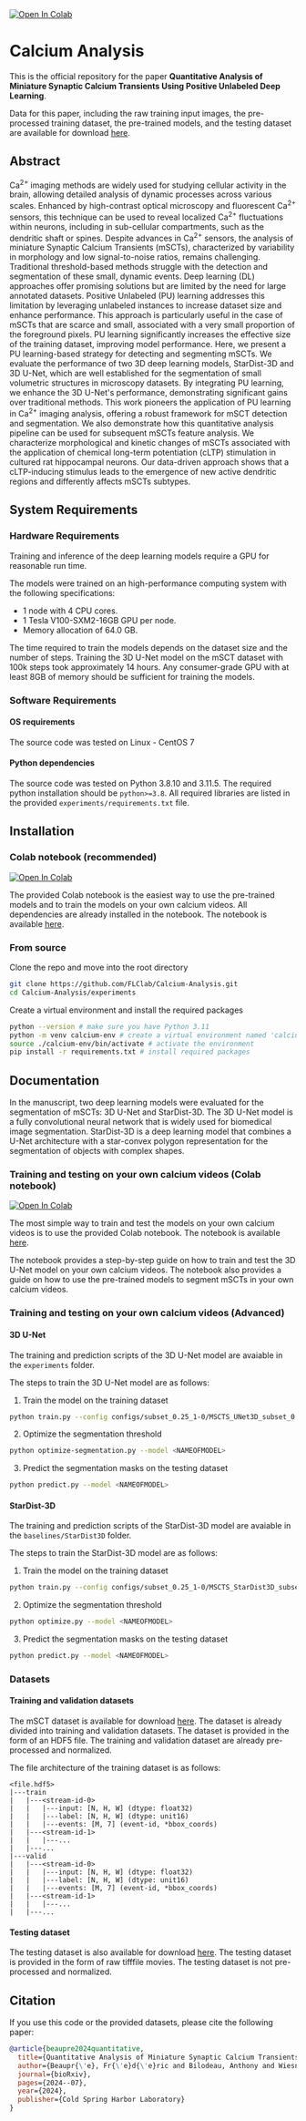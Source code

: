 <a target="_blank" href="https://colab.research.google.com/github/FLClab/Calcium-Analysis/blob/main/CalciumUNet3D_ZeroCostDL4Mic.ipynb">
  <img src="https://colab.research.google.com/assets/colab-badge.svg" alt="Open In Colab"/>
</a>

# Calcium Analysis

This is the official repository for the paper **Quantitative Analysis of Miniature Synaptic Calcium Transients Using Positive Unlabeled Deep Learning**.

Data for this paper, including the raw training input images, the pre-processed training dataset, the pre-trained models, and the testing dataset are available for download [here](https://s3.valeria.science/flclab-calcium/index.html).

## Abstract

Ca<sup>2+</sup> imaging methods are widely used for studying cellular activity in the brain, allowing detailed analysis of dynamic processes across various scales. Enhanced by high-contrast optical microscopy and fluorescent Ca<sup>2+</sup> sensors, this technique can be used to reveal localized Ca<sup>2+</sup> fluctuations within neurons, including in sub-cellular compartments, such as the dendritic shaft or spines. Despite advances in Ca<sup>2+</sup> sensors, the analysis of miniature Synaptic Calcium Transients (mSCTs), characterized by variability in morphology and low signal-to-noise ratios, remains challenging. Traditional threshold-based methods struggle with the detection and segmentation of these small, dynamic events. Deep learning (DL) approaches offer promising solutions but are limited by the need for large annotated datasets. Positive Unlabeled (PU) learning addresses this limitation by leveraging unlabeled instances to increase dataset size and enhance performance. This approach is particularly useful in the case of mSCTs that are scarce and small, associated with a very small proportion of the foreground pixels. PU learning significantly increases the effective size of the training dataset, improving model performance. Here, we present a PU learning-based strategy for detecting and segmenting mSCTs. We evaluate the performance of two 3D deep learning models, StarDist-3D and 3D U-Net, which are well established for the segmentation of small volumetric structures in microscopy datasets. By integrating PU learning, we enhance the 3D U-Net's performance, demonstrating significant gains over traditional methods. This work pioneers the application of PU learning in Ca<sup>2+</sup> imaging analysis, offering a robust framework for mSCT detection and segmentation. We also demonstrate how this quantitative analysis pipeline can be used for subsequent mSCTs feature analysis. We characterize morphological and kinetic changes of mSCTs associated with the application of chemical long-term potentiation (cLTP) stimulation in cultured rat hippocampal neurons. Our data-driven approach shows that a cLTP-inducing stimulus leads to the emergence of new active dendritic regions and differently affects mSCTs subtypes. 

## System Requirements

### Hardware Requirements

Training and inference of the deep learning models require a GPU for reasonable run time.

The models were trained on an high-performance computing system with the following specifications:
- 1 node with 4 CPU cores.
- 1 Tesla V100-SXM2-16GB GPU per node.
- Memory allocation of 64.0 GB.

The time required to train the models depends on the dataset size and the number of steps. Training the 3D U-Net model on the mSCT dataset with 100k steps took approximately 14 hours. Any consumer-grade GPU with at least 8GB of memory should be sufficient for training the models.

### Software Requirements

#### OS requirements 
The source code was tested on Linux - CentOS 7

#### Python dependencies 
The source code was tested on Python 3.8.10 and 3.11.5. The required python installation should be `python>=3.8`. All required libraries are listed in the provided `experiments/requirements.txt` file.

## Installation

### Colab notebook (recommended)

<a target="_blank" href="https://colab.research.google.com/github/FLClab/Calcium-Analysis/blob/main/CalciumUNet3D_ZeroCostDL4Mic.ipynb">
  <img src="https://colab.research.google.com/assets/colab-badge.svg" alt="Open In Colab"/>
</a>

The provided Colab notebook is the easiest way to use the pre-trained models and to train the models on your own calcium videos. All dependencies are already installed in the notebook. The notebook is available [here](https://colab.research.google.com/github/FLClab/Calcium-Analysis/blob/main/CalciumUNet3D_ZeroCostDL4Mic.ipynb).

### From source

Clone the repo and move into the root directory

```bash
git clone https://github.com/FLClab/Calcium-Analysis.git
cd Calcium-Analysis/experiments
```

Create a virtual environment and install the required packages 
```bash
python --version # make sure you have Python 3.11
python -m venv calcium-env # create a virtual environment named 'calcium-env`
source ./calcium-env/bin/activate # activate the environment
pip install -r requirements.txt # install required packages
```

## Documentation

In the manuscript, two deep learning models were evaluated for the segmentation of mSCTs: 3D U-Net and StarDist-3D. The 3D U-Net model is a fully convolutional neural network that is widely used for biomedical image segmentation. StarDist-3D is a deep learning model that combines a U-Net architecture with a star-convex polygon representation for the segmentation of objects with complex shapes. 

### Training and testing on your own calcium videos (Colab notebook)

<a target="_blank" href="https://colab.research.google.com/github/FLClab/Calcium-Analysis/blob/main/CalciumUNet3D_ZeroCostDL4Mic.ipynb">
  <img src="https://colab.research.google.com/assets/colab-badge.svg" alt="Open In Colab"/>
</a>

The most simple way to train and test the models on your own calcium videos is to use the provided Colab notebook. The notebook is available [here](https://colab.research.google.com/github/FLClab/Calcium-Analysis/blob/main/CalciumUNet3D_ZeroCostDL4Mic.ipynb).

The notebook provides a step-by-step guide on how to train and test the 3D U-Net model on your own calcium videos. The notebook also provides a guide on how to use the pre-trained models to segment mSCTs in your own calcium videos.

### Training and testing on your own calcium videos (Advanced)

#### 3D U-Net

The training and prediction scripts of the 3D U-Net model are avaiable in the `experiments` folder. 

The steps to train the 3D U-Net model are as follows:
1. Train the model on the training dataset
```bash
python train.py --config configs/subset_0.25_1-0/MSCTS_UNet3D_subset_0.yml
```

2. Optimize the segmentation threshold
```bash
python optimize-segmentation.py --model <NAMEOFMODEL>
```

3. Predict the segmentation masks on the testing dataset
```bash
python predict.py --model <NAMEOFMODEL>
```

#### StarDist-3D

The training and prediction scripts of the StarDist-3D model are avaiable in the `baselines/StarDist3D` folder.

The steps to train the StarDist-3D model are as follows:
1. Train the model on the training dataset
```bash
python train.py --config configs/subset_0.25_1-0/MSCTS_StarDist3D_subset_0.yml
```

2. Optimize the segmentation threshold
```bash
python optimize.py --model <NAMEOFMODEL>
```

3. Predict the segmentation masks on the testing dataset
```bash
python predict.py --model <NAMEOFMODEL>
```

### Datasets

#### Training and validation datasets

The mSCT dataset is available for download [here](https://s3.valeria.science/flclab-calcium/index.html). The dataset is already divided into training and validation datasets. The dataset is provided in the form of an HDF5 file. The training and validation dataset are already pre-processed and normalized. 

The file architecture of the training dataset is as follows:
```
<file.hdf5>
|---train
|   |---<stream-id-0>
|   |   |---input: [N, H, W] (dtype: float32)
|   |   |---label: [N, H, W] (dtype: unit16)
|   |   |---events: [M, 7] (event-id, *bbox_coords)
|   |---<stream-id-1>
|   |   |---...
|   |---...
|---valid
|   |---<stream-id-0>
|   |   |---input: [N, H, W] (dtype: float32)
|   |   |---label: [N, H, W] (dtype: unit16)
|   |   |---events: [M, 7] (event-id, *bbox_coords)
|   |---<stream-id-1>
|   |   |---...
|   |---...    
```

#### Testing dataset

The testing dataset is also available for download [here](https://s3.valeria.science/flclab-calcium/index.html). The testing dataset is provided in the form of raw tifffile movies. The testing dataset is not pre-processed and normalized.

## Citation

If you use this code or the provided datasets, please cite the following paper:

```bibtex
@article{beaupre2024quantitative,
  title={Quantitative Analysis of Miniature Synaptic Calcium Transients Using Positive Unlabeled Deep Learning},
  author={Beaupr{\'e}, Fr{\'e}d{\'e}ric and Bilodeau, Anthony and Wiesner, Theresa and Leclerc, Gabriel and Lemieux, Mado and Nadeau, Gabriel and Castonguay, Katrine and Fan, Bolin and Labrecque, Simon and Hlo{\v{z}}ek, Ren{\'e}e and others},
  journal={bioRxiv},
  pages={2024--07},
  year={2024},
  publisher={Cold Spring Harbor Laboratory}
}
```
